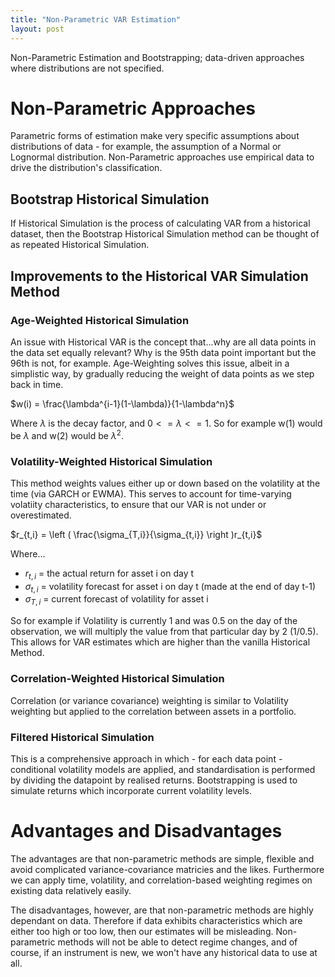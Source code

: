 ```yaml
---
title: "Non-Parametric VAR Estimation"
layout: post
---
```

Non-Parametric Estimation and Bootstrapping; data-driven approaches where distributions are not specified.

# Non-Parametric Approaches
Parametric forms of estimation make very specific assumptions about distributions of data - for example, the assumption of a Normal or Lognormal distribution. Non-Parametric approaches use empirical data to drive the distribution's classification.

## Bootstrap Historical Simulation
If Historical Simulation is the process of calculating VAR from a historical dataset, then the Bootstrap Historical Simulation method can be thought of as repeated Historical Simulation.

## Improvements to the Historical VAR Simulation Method

### Age-Weighted Historical Simulation
An issue with Historical VAR is the concept that...why are all data points in the data set equally relevant? Why is the 95th data point important but the 96th is not, for example. Age-Weighting solves this issue, albeit in a simplistic way, by gradually reducing the weight of data points as we step back in time.

$w(i) = \frac{\lambda^{i-1}(1-\lambda)}{1-\lambda^n}$

Where $\lambda$ is the decay factor, and $0<=\lambda<=1$. So for example w(1) would be $\lambda$ and w(2) would be $\lambda^2$. 

### Volatility-Weighted Historical Simulation
This method weights values either up or down based on the volatility at the time (via GARCH or EWMA). This serves to account for time-varying volatiity characteristics, to ensure that our VAR is not under or overestimated. 

$r_{t,i} = \left ( \frac{\sigma_{T,i}}{\sigma_{t,i}} \right )r_{t,i}$

Where...
* $r_{t,i}$ = the actual return for asset i on day t
* $\sigma_{t,i}$ = volatility forecast for asset i on day t (made at the end of day t-1)
* $\sigma_{T,i}$ = current forecast of volatility for asset i

So for example if Volatility is currently 1 and was 0.5 on the day of the observation, we will multiply the value from that particular day by 2 (1/0.5). This allows for VAR estimates which are higher than the vanilla Historical Method.

### Correlation-Weighted Historical Simulation
Correlation (or variance covariance) weighting is similar to Volatility weighting but applied to the correlation between assets in a portfolio.

### Filtered Historical Simulation
This is a comprehensive approach in which - for each data point - conditional volatility models are applied, and standardisation is performed by dividing the datapoint by realised returns. Bootstrapping is used to simulate returns which incorporate current volatility levels.

# Advantages and Disadvantages

The advantages are that non-parametric methods are simple, flexible and avoid complicated variance-covariance matricies and the likes. Furthermore we can apply time, volatility, and correlation-based weighting regimes on existing data relatively easily. 

The disadvantages, however, are that non-parametric methods are highly dependant on data. Therefore if data exhibits characteristics which are either too high or too low, then our estimates will be misleading. Non-parametric methods will not be able to detect regime changes, and of course, if an instrument is new, we won't have any historical data to use at all.

